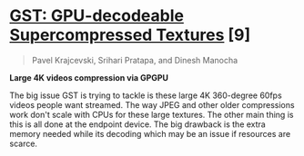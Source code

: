 # [GST: GPU-decodeable Supercompressed Textures](http://dl.acm.org/citation.cfm?id=2982439) [9]

> Pavel Krajcevski, Srihari Pratapa, and Dinesh Manocha

**Large 4K videos compression via GPGPU**

The big issue GST is trying to tackle is these large 4K 360-degree 60fps videos people want streamed. The way JPEG and other older compressions work don't scale with CPUs for these large textures. The other main thing is this is all done at the endpoint device. The big drawback is the extra memory needed while its decoding which may be an issue if resources are scarce.
